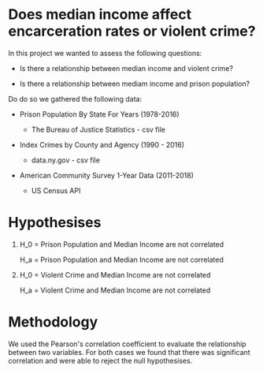 # Does median income affect encarceration rates or violent crime?

In this project we wanted to assess the following questions:

  * Is there a relationship between median income and violent crime?
  
  * Is there a relationship between mediam income and prison population?
 
Do do so we gathered the following data:

   - Prison Population By State For Years (1978-2016)
        - The Bureau of Justice Statistics - csv file
        
   - Index Crimes by County and Agency (1990 - 2016)
        - data.ny.gov - csv file
        
   - American Community Survey 1-Year Data (2011-2018)
        - US Census API 
        
# Hypothesises 
1. H_0 = Prison Population and Median Income are not correlated 

   H_a = Prison Population and Median Income are not correlated 
 
2. H_0 = Violent Crime and Median Income are not correlated 

   H_a = Violent Crime and Median Income are not correlated 
   
# Methodology
We used the Pearson's correlation coefficient to evaluate the relationship between two variables.
For both cases we found that there was significant correlation and were able to reject the null hypothesises.
